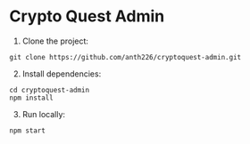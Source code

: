 # Crypto Quest Admin

1. Clone the project:

```shell
git clone https://github.com/anth226/cryptoquest-admin.git
```

2. Install dependencies:

```shell
cd cryptoquest-admin
npm install
```

3. Run locally:

```shell
npm start
```
